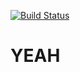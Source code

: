 [![Build Status](https://travis-ci.org/machendos/proxy-http.svg?branch=master)](https://travis-ci.org/machendos/proxy-http)

# YEAH